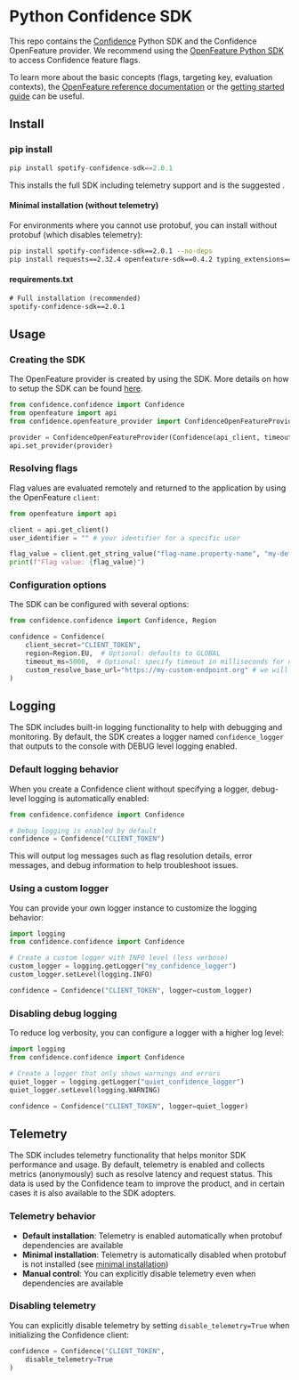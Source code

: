 # Python Confidence SDK

This repo contains the [Confidence](https://confidence.spotify.com/) Python SDK and the Confidence OpenFeature provider. We recommend using the [OpenFeature Python SDK](https://github.com/open-feature/python-sdk) to access Confidence feature flags.


To learn more about the basic concepts (flags, targeting key, evaluation contexts),
the [OpenFeature reference documentation](https://openfeature.dev/docs/reference/intro) or the [getting started guide](https://openfeature.dev/docs/tutorials/getting-started/python) can be useful.

## Install

### pip install
<!---x-release-please-start-version-->
```python
pip install spotify-confidence-sdk==2.0.1
```

This installs the full SDK including telemetry support and is the suggested .

#### Minimal installation (without telemetry)
For environments where you cannot use protobuf, you can install without protobuf (which disables telemetry):

```bash
pip install spotify-confidence-sdk==2.0.1 --no-deps
pip install requests==2.32.4 openfeature-sdk==0.4.2 typing_extensions==4.9.0 httpx==0.27.2
```

#### requirements.txt
```txt
# Full installation (recommended)
spotify-confidence-sdk==2.0.1
```
<!---x-release-please-end-->

## Usage

### Creating the SDK

The OpenFeature provider is created by using the SDK. More details on how to setup the SDK can be found [here](#configuration-options).

```python
from confidence.confidence import Confidence
from openfeature import api
from confidence.openfeature_provider import ConfidenceOpenFeatureProvider

provider = ConfidenceOpenFeatureProvider(Confidence(api_client, timeout_ms=500))
api.set_provider(provider)
```

### Resolving flags

Flag values are evaluated remotely and returned to the application by using the OpenFeature `client`:

```python
from openfeature import api

client = api.get_client()
user_identifier = "" # your identifier for a specific user

flag_value = client.get_string_value("flag-name.property-name", "my-default-value", api.EvaluationContext(attributes={"user_id": user_identifier}))
print(f"Flag value: {flag_value}")
```

### Configuration options

The SDK can be configured with several options:

```python
from confidence.confidence import Confidence, Region

confidence = Confidence(
    client_secret="CLIENT_TOKEN",
    region=Region.EU,  # Optional: defaults to GLOBAL
    timeout_ms=5000,  # Optional: specify timeout in milliseconds for network requests (default: 10000ms)
    custom_resolve_base_url="https://my-custom-endpoint.org" # we will append /v1/flags:resolve to this for the resolve endpoint.
)
```

## Logging

The SDK includes built-in logging functionality to help with debugging and monitoring. By default, the SDK creates a logger named `confidence_logger` that outputs to the console with DEBUG level logging enabled.

### Default logging behavior

When you create a Confidence client without specifying a logger, debug-level logging is automatically enabled:

```python
from confidence.confidence import Confidence

# Debug logging is enabled by default
confidence = Confidence("CLIENT_TOKEN")
```

This will output log messages such as flag resolution details, error messages, and debug information to help troubleshoot issues.

### Using a custom logger

You can provide your own logger instance to customize the logging behavior:

```python
import logging
from confidence.confidence import Confidence

# Create a custom logger with INFO level (less verbose)
custom_logger = logging.getLogger("my_confidence_logger")
custom_logger.setLevel(logging.INFO)

confidence = Confidence("CLIENT_TOKEN", logger=custom_logger)
```

### Disabling debug logging

To reduce log verbosity, you can configure a logger with a higher log level:

```python
import logging
from confidence.confidence import Confidence

# Create a logger that only shows warnings and errors
quiet_logger = logging.getLogger("quiet_confidence_logger")
quiet_logger.setLevel(logging.WARNING)

confidence = Confidence("CLIENT_TOKEN", logger=quiet_logger)
```

## Telemetry

The SDK includes telemetry functionality that helps monitor SDK performance and usage. By default, telemetry is enabled and collects metrics (anonymously) such as resolve latency and request status. This data is used by the Confidence team to improve the product, and in certain cases it is also available to the SDK adopters.

### Telemetry behavior

- **Default installation**: Telemetry is enabled automatically when protobuf dependencies are available
- **Minimal installation**: Telemetry is automatically disabled when protobuf is not installed (see [minimal installation](#minimal-installation-without-telemetry))
- **Manual control**: You can explicitly disable telemetry even when dependencies are available

### Disabling telemetry

You can explicitly disable telemetry by setting `disable_telemetry=True` when initializing the Confidence client:

```python
confidence = Confidence("CLIENT_TOKEN",
    disable_telemetry=True
)
```
